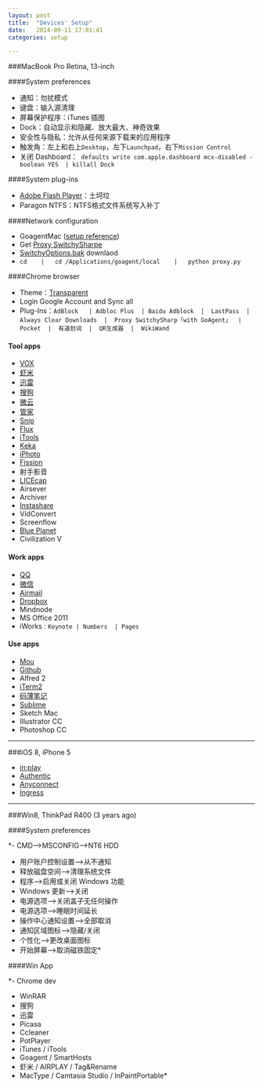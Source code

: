 ```yaml
---
layout: post
title:  "Devices' Setup"
date:   2014-09-11 17:01:41
categories: setup

---
```

###MacBook Pro Retina, 13-inch

####System preferences
  
   - 通知：勿扰模式
   - 键盘：输入源清理
   - 屏幕保护程序：iTunes 插图
   - Dock：自动显示和隐藏、放大最大、神奇效果
   - 安全性与隐私：允许从任何来源下载来的应用程序
   - 触发角：左上和右上`Desktop`，左下`Launchpad`，右下`Mission Control`
   - 关闭 Dashboard：` defaults write com.apple.dashboard mcx-disabled -boolean YES  | killall Dock`
      
####System plug-ins
  
  - [Adobe Flash Player](http://get.adobe.com/cn/flashplayer/)：土坷垃
   - Paragon NTFS：NTFS格式文件系统写入补丁
   
####Network configuration

  -  GoagentMac ([setup reference](http://www.guokr.com/blog/436937/)) 
  -  Get [Proxy SwitchySharpe](http://pan.baidu.com/s/1dDxkYcx) 
  - [SwitchyOptions.bak](http://pan.baidu.com/s/1gdkVEKj) downlaod
  - `cd    |   cd /Applications/goagent/local    |   python proxy.py `

####Chrome browser 

  - Theme：[Transparent](https://chrome.google.com/webstore/detail/transparent/oegogboflfgdoajlmhilbamjblflfibj?hl=zh-CN)
   - Login Google Account and Sync all
   - Plug-Ins：`AdBlock   | Adbloc Plus  | Baidu Adblock  |  LastPass  |  Always Clear Downloads  |  Proxy SwitchySharp「with GoAgent」  |  Pocket  |  有道划词  |  QR生成器  |  WikiWand`
    
#### Tool apps  
    
- [VOX](http://coppertino.com/)
- [虾米](http://www.xiami.com/apps/mac)
- [迅雷](http://mac.xunlei.com/)
- [搜狗](http://pinyin.sogou.com/mac/)
- [微云](http://www.weiyun.com/download.html)
- [管家](http://mac.guanjia.qq.com/)
- [Snip](http://snip.qq.com/)
- [Flux](https://justgetflux.com/)
- [iTools](http://www.itools.cn/itoolsmacjiantibanxiazai)
- [Keka](http://www.kekaosx.com/zh-cn/)
- [iPhoto](https://www.apple.com/cn/mac/iphoto/)
- [Fission](http://rogueamoeba.com/fission/)
- 射手影音
- [LICEcap](http://www.cockos.com/licecap/)
- Airsever
- Archiver
- [Instashare](http://instashareapp.com/)
- VidConvert
- Screenflow
- [Blue Planet](http://blueplanetapp.com/)
- Civilization V

#### Work apps

- [QQ](http://im.qq.com/macqq/)
- [微信](http://weixin.qq.com/cgi-bin/readtemplate?t=mac)
- [Airmail](https://rink.hockeyapp.net/apps/84be85c3331ee1d222fd7f0b59e41b04)
- [Dropbox](https://www.dropbox.com/zh_CN/downloading?os=mac)
- Mindnode 
- MS Office 2011
- iWorks :  `Keynote | Numbers  | Pages`

#### Use apps


- [Mou](http://25.io/mou/)
- [Github](https://mac.github.com/)
- Alfred 2
- [iTerm2](http://imwuyu.me/talk-about/cool-iterm2.html/)
- [码薄笔记](http://marboo.biz/zh_CN/)
- [Sublime](http://www.sublimetext.com/3)
- Sketch Mac
- Illustrator CC
- Photoshop CC


----

###iOS 8, iPhone 5

- [in:play](https://itunes.apple.com/cn/app/in-play/id564522300?mt=8)
- [Authentic](https://itunes.apple.com/cn/app/authentic-weather/id649202100?mt=8)
- [Anyconnect](https://itunes.apple.com/cn/app/cisco-anyconnect/id392790924?mt=8)
- [Ingress](https://itunes.apple.com/cn/app/ingress/id576505181?mt=8)

----

###Win8, ThinkPad R400 (3 years ago)


####System preferences

*- CMD-->MSCONFIG-->NT6 HDD
- 用户账户控制设置-->从不通知
- 释放磁盘空间-->清理系统文件
- 程序-->启用或关闭 Windows 功能
- Windows 更新-->关闭
- 电源选项-->关闭盖子无任何操作
- 电源选项-->睡眠时间延长
- 操作中心通知设置-->全部取消
- 通知区域图标-->隐藏/关闭
- 个性化-->更改桌面图标
- 开始屏幕-->取消磁铁固定*

####Win App

*- Chrome dev
- WinRAR
- 搜狗
- 迅雷
- Picasa
- Ccleaner
- PotPlayer
- iTunes  /  iTools
- Goagent  /  SmartHosts
- 虾米  / AIRPLAY  / Tag&Rename
- MacType   /  Camtasia Studio  /  InPaintPortable*







